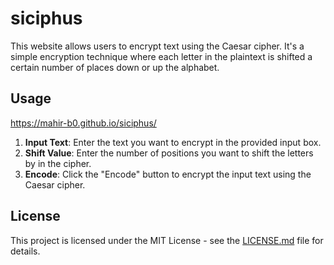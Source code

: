 # siciphus

This website allows users to encrypt text using the Caesar cipher. It's a simple encryption technique where each letter in the plaintext is shifted a certain number of places down or up the alphabet.

## Usage

https://mahir-b0.github.io/siciphus/

1. **Input Text**: Enter the text you want to encrypt in the provided input box.
2. **Shift Value**: Enter the number of positions you want to shift the letters by in the cipher.
3. **Encode**: Click the "Encode" button to encrypt the input text using the Caesar cipher.

## License

This project is licensed under the MIT License - see the [LICENSE.md](LICENSE.md) file for details.
